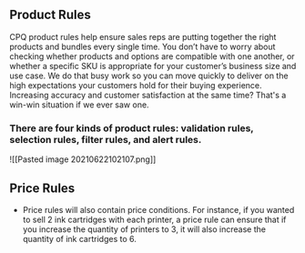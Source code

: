 ## Product Rules

CPQ product rules help ensure sales reps are putting together the right products and bundles every single time. You don’t have to worry about checking whether products and options are compatible with one another, or whether a specific SKU is appropriate for your customer’s business size and use case. We do that busy work so you can move quickly to deliver on the high expectations your customers hold for their buying experience. Increasing accuracy and customer satisfaction at the same time? That's a win-win situation if we ever saw one.


### There are four kinds of product rules: validation rules, selection rules, filter rules, and alert rules.
![[Pasted image 20210622102107.png]]

## Price Rules
- Price rules will also contain price conditions. For instance, if you wanted to sell 2 ink cartridges with each printer, a price rule can ensure that if you increase the quantity of printers to 3, it will also increase the quantity of ink cartridges to 6.